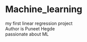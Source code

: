 # Machine_learning
my first linear regression project
<br>
Author is Puneet Hegde
<br>
passionate about ML
